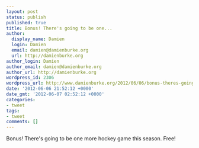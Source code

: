 ```yaml
---
layout: post
status: publish
published: true
title: Bonus! There's going to be one...
author:
  display_name: Damien
  login: Damien
  email: damien@damienburke.org
  url: http://damienburke.org
author_login: Damien
author_email: damien@damienburke.org
author_url: http://damienburke.org
wordpress_id: 2306
wordpress_url: http://www.damienburke.org/2012/06/06/bonus-theres-going-to-be-one/
date: '2012-06-06 21:52:12 +0000'
date_gmt: '2012-06-07 02:52:12 +0000'
categories:
- tweet
tags:
- tweet
comments: []
---
```

<p>Bonus! There's going to be one more hockey game this season. Free!</p>
